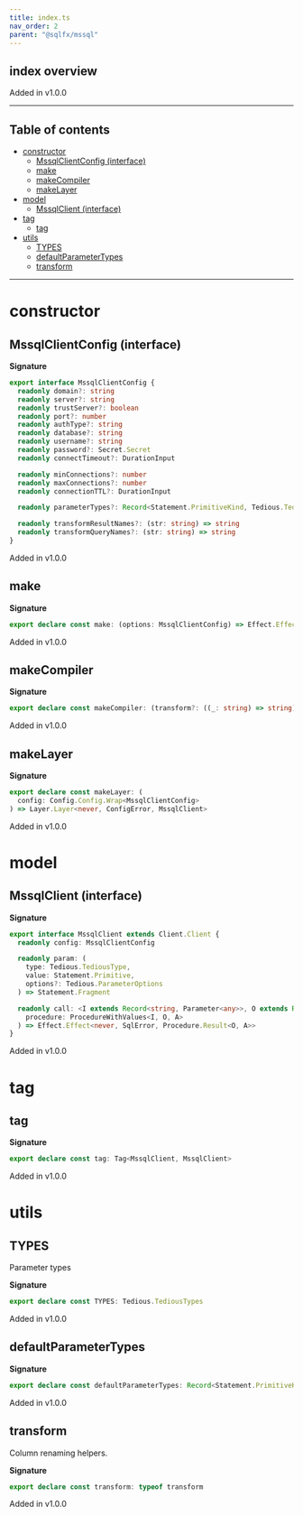 ```yaml
---
title: index.ts
nav_order: 2
parent: "@sqlfx/mssql"
---
```


## index overview

Added in v1.0.0

---

<h2 class="text-delta">Table of contents</h2>

- [constructor](#constructor)
  - [MssqlClientConfig (interface)](#mssqlclientconfig-interface)
  - [make](#make)
  - [makeCompiler](#makecompiler)
  - [makeLayer](#makelayer)
- [model](#model)
  - [MssqlClient (interface)](#mssqlclient-interface)
- [tag](#tag)
  - [tag](#tag-1)
- [utils](#utils)
  - [TYPES](#types)
  - [defaultParameterTypes](#defaultparametertypes)
  - [transform](#transform)

---

# constructor

## MssqlClientConfig (interface)

**Signature**

```ts
export interface MssqlClientConfig {
  readonly domain?: string
  readonly server?: string
  readonly trustServer?: boolean
  readonly port?: number
  readonly authType?: string
  readonly database?: string
  readonly username?: string
  readonly password?: Secret.Secret
  readonly connectTimeout?: DurationInput

  readonly minConnections?: number
  readonly maxConnections?: number
  readonly connectionTTL?: DurationInput

  readonly parameterTypes?: Record<Statement.PrimitiveKind, Tedious.TediousType>

  readonly transformResultNames?: (str: string) => string
  readonly transformQueryNames?: (str: string) => string
}
```

Added in v1.0.0

## make

**Signature**

```ts
export declare const make: (options: MssqlClientConfig) => Effect.Effect<Scope, never, MssqlClient>
```

Added in v1.0.0

## makeCompiler

**Signature**

```ts
export declare const makeCompiler: (transform?: ((_: string) => string) | undefined) => Statement.Compiler
```

Added in v1.0.0

## makeLayer

**Signature**

```ts
export declare const makeLayer: (
  config: Config.Config.Wrap<MssqlClientConfig>
) => Layer.Layer<never, ConfigError, MssqlClient>
```

Added in v1.0.0

# model

## MssqlClient (interface)

**Signature**

```ts
export interface MssqlClient extends Client.Client {
  readonly config: MssqlClientConfig

  readonly param: (
    type: Tedious.TediousType,
    value: Statement.Primitive,
    options?: Tedious.ParameterOptions
  ) => Statement.Fragment

  readonly call: <I extends Record<string, Parameter<any>>, O extends Record<string, Parameter<any>>, A extends object>(
    procedure: ProcedureWithValues<I, O, A>
  ) => Effect.Effect<never, SqlError, Procedure.Result<O, A>>
}
```

Added in v1.0.0

# tag

## tag

**Signature**

```ts
export declare const tag: Tag<MssqlClient, MssqlClient>
```

Added in v1.0.0

# utils

## TYPES

Parameter types

**Signature**

```ts
export declare const TYPES: Tedious.TediousTypes
```

Added in v1.0.0

## defaultParameterTypes

**Signature**

```ts
export declare const defaultParameterTypes: Record<Statement.PrimitiveKind, Tedious.TediousType>
```

Added in v1.0.0

## transform

Column renaming helpers.

**Signature**

```ts
export declare const transform: typeof transform
```

Added in v1.0.0
